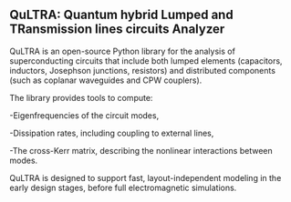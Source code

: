 ## QuLTRA:  Quantum hybrid Lumped and TRansmission lines circuits Analyzer
QuLTRA is an open-source Python library for the analysis of superconducting circuits that include both lumped elements (capacitors, inductors, Josephson junctions, resistors) and distributed components (such as coplanar waveguides and CPW couplers).

The library provides tools to compute:

-Eigenfrequencies of the circuit modes,

-Dissipation rates, including coupling to external lines,

-The cross-Kerr matrix, describing the nonlinear interactions between modes.

QuLTRA is designed to support fast, layout-independent modeling in the early design stages, before full electromagnetic simulations.

